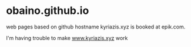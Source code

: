 # obaino.github.io
web pages based on github
hostname kyriazis.xyz is booked at epik.com.

I'm having trouble to make www.kyriazis.xyz work
